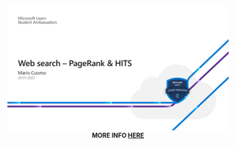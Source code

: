 <p align="center">
 <img src="https://github.com/mariocuomo/talks/blob/main/images/pagerank%20e%20hits.png">
  <b>MORE INFO <a href="https://github.com/mariocuomo/pageRank-HITS">HERE</a>
</p>
